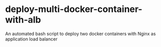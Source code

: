 # deploy-multi-docker-container-with-alb
An automated bash script to deploy two docker containers with Nginx as application load balancer
